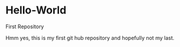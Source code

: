 # Hello-World
First Repository

Hmm yes,
this is my first git hub repository and hopefully not my last.
